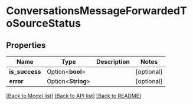 # ConversationsMessageForwardedToSourceStatus

## Properties

Name | Type | Description | Notes
------------ | ------------- | ------------- | -------------
**is_success** | Option<**bool**> |  | [optional]
**error** | Option<**String**> |  | [optional]

[[Back to Model list]](../README.md#documentation-for-models) [[Back to API list]](../README.md#documentation-for-api-endpoints) [[Back to README]](../README.md)


